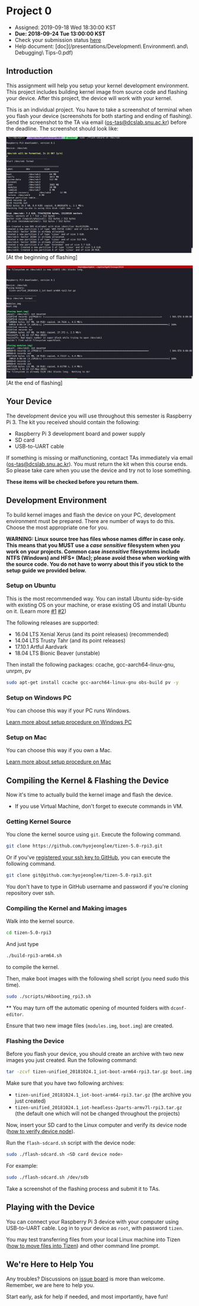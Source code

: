 # Project 0

* Assigned: 2019-09-18 Wed 18:30:00 KST
* **Due: 2018-09-24 Tue 13:00:00 KST**
* Check your submission status [here](/doc/Project0Submissions.md)
* Help document: [doc](/presentations/Development\ Environment\ and\ Debugging\ Tips-0.pdf)

## Introduction

This assignment will help you setup your kernel development environment. This project includes building kernel image from source code and flashing your device. After this project, the device will work with your kernel.

This is an individual project. You have to take a screenshot of terminal when you flash your device (screenshots for both starting and ending of flashing). Send the screenshot to the TA via email ([os-tas@dcslab.snu.ac.kr](mailto:os-tas%40dcslab.snu.ac.kr)) before the deadline.
The screenshot should look like:

![FlashingStart](/doc/assets/FlashingStart.png)
[At the beginning of flashing]

![FlashingEnd](/doc/assets/FlashingEnd.png)
[At the end of flashing]

## Your Device

The development device you will use throughout this semester is Raspberry Pi 3. The kit you received should contain the following:

* Raspberry Pi 3 development board and power supply
* SD card
* USB-to-UART cable

If something is missing or malfunctioning, contact TAs immediately via email ([os-tas@dcslab.snu.ac.kr](mailto:os-tas%40dcslab.snu.ac.kr)). You must return the kit when this course ends. So please take care when you use the device and try not to lose something.

**These items will be checked before you return them.**

## Development Environment

To build kernel images and flash the device on your PC, development environment must be prepared. There are number of ways to do this. Choose the most appropriate one for you.

**WARNING: Linux source tree has files whose names differ in case only. This means that you MUST use a _case sensitive_ filesystem when you work on your projects. Common case _insensitive_ filesystems include NTFS (Windows) and HFS+ (Mac); please avoid these when working with the source code. You do not have to worry about this if you stick to the setup guide we provided below.**

### Setup on Ubuntu

This is the most recommended way. You can install Ubuntu side-by-side with existing OS on your machine, or erase existing OS and install Ubuntu on it. (Learn more [#1](https://help.ubuntu.com/lts/installation-guide/amd64/index.html) [#2](https://help.ubuntu.com/community/WindowsDualBoot))

The following releases are supported:
* 16.04 LTS Xenial Xerus (and its point releases) (recommended)
* 14.04 LTS Trusty Tahr (and its point releases)
* 17.10.1 Artful Aardvark
* 18.04 LTS Bionic Beaver (unstable)

Then install the following packages: ccache, gcc-aarch64-linux-gnu, unrpm, pv
```bash
sudo apt-get install ccache gcc-aarch64-linux-gnu obs-build pv -y
```

### Setup on Windows PC

You can choose this way if your PC runs Windows.

[Learn more about setup procedure on Windows PC](/doc/SetupOnWindows.md)

### Setup on Mac

You can choose this way if you own a Mac.

[Learn more about setup procedure on Mac](/doc/SetupOnMac.md)

## Compiling the Kernel & Flashing the Device

Now it's time to actually build the kernel image and flash the device.

* If you use Virtual Machine, don't forget to execute commands in VM.

### Getting Kernel Source

You clone the kernel source using `git`. Execute the following command.
```bash
git clone https://github.com/hyojeonglee/tizen-5.0-rpi3.git
```

Or if you've [registered your ssh key to GitHub](https://help.github.com/articles/connecting-to-github-with-ssh/), you can execute the following command.
```bash
git clone git@github.com:hyojeonglee/tizen-5.0-rpi3.git
```

You don't have to type in GitHub username and password if you're cloning repository over ssh.

### Compiling the Kernel and Making images

Walk into the kernel source.
```bash
cd tizen-5.0-rpi3
```

And just type
```bash
./build-rpi3-arm64.sh
```
to compile the kernel.

Then, make boot images with the following shell script (you need sudo this time).
```bash
sudo ./scripts/mkbootimg_rpi3.sh
```
** You may turn off the automatic opening of mounted folders with `dconf-editor`.

Ensure that two new image files (`modules.img`, `boot.img`) are created.

### Flashing the Device

Before you flash your device, you should create an archive with two new images you just created. Run the following command:

```bash
tar -zcvf tizen-unified_20181024.1_iot-boot-arm64-rpi3.tar.gz boot.img modules.img
```

Make sure that you have two following archives:
*  `tizen-unified_20181024.1_iot-boot-arm64-rpi3.tar.gz` (the archive you just created)
*  `tizen-unified_20181024.1_iot-headless-2parts-armv7l-rpi3.tar.gz` (the default one which will not be changed throughout the projects)

Now, insert your SD card to the Linux computer and verify its device node ([how to verify device node](/doc/VerifyDeviceNode.md)).

Run the `flash-sdcard.sh` script with the device node:

```bash
sudo ./flash-sdcard.sh <SD card device node>
```

For example:
```bash
sudo ./flash-sdcard.sh /dev/sdb
```

Take a screenshot of the flashing process and submit it to TAs.

## Playing with the Device

You can connect your Raspberry Pi 3 device with your computer using USB-to-UART cable. Log in to your device as `root`, with password `tizen`.

You may test transferring files from your local Linux machine into Tizen ([how to move files into Tizen](/doc/MoveFilesToTizen.md)) and other command line prompt.

## We're Here to Help You

Any troubles? Discussions on [issue board](https://github.com/hyojeonglee/osfall2019/issues) is more than welcome. Remember, we are here to help you.

Start early, ask for help if needed, and most importantly, have fun!
